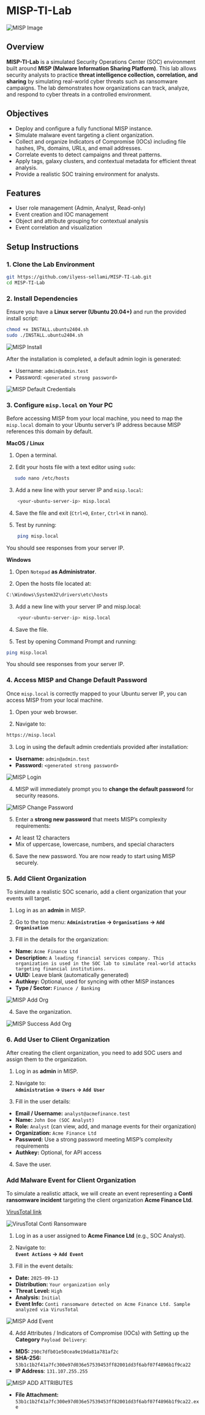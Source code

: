 # MISP-TI-Lab

![MISP Image](/screenshots/misp.png)


## Overview
**MISP-TI-Lab** is a simulated Security Operations Center (SOC) environment built around **MISP (Malware Information Sharing Platform)**. This lab allows security analysts to practice **threat intelligence collection, correlation, and sharing** by simulating real-world cyber threats such as ransomware campaigns. The lab demonstrates how organizations can track, analyze, and respond to cyber threats in a controlled environment.


## Objectives
- Deploy and configure a fully functional MISP instance.
- Simulate malware event targeting a client organization.
- Collect and organize Indicators of Compromise (IOCs) including file hashes, IPs, domains, URLs, and email addresses.
- Correlate events to detect campaigns and threat patterns.
- Apply tags, galaxy clusters, and contextual metadata for efficient threat analysis.
- Provide a realistic SOC training environment for analysts.

## Features
- User role management (Admin, Analyst, Read-only)
- Event creation and IOC management
- Object and attribute grouping for contextual analysis
- Event correlation and visualization


## Setup Instructions

### 1. Clone the Lab Environment  

```bash
git https://github.com/ilyess-sellami/MISP-TI-Lab.git
cd MISP-TI-Lab
```

### 2. Install Dependencies

Ensure you have a **Linux server (Ubuntu 20.04+)** and run the provided install script:

```bash
chmod +x INSTALL.ubuntu2404.sh
sudo ./INSTALL.ubuntu2404.sh
```

![MISP Install](/screenshots/misp_install.png)

After the installation is completed, a default admin login is generated:

- Username: `admin@admin.test`
- Password: `<generated strong password>`

![MISP Default Credentials](/screenshots/misp_default_credentials.png)


### 3. Configure `misp.local` on Your PC

Before accessing MISP from your local machine, you need to map the `misp.local` domain to your Ubuntu server’s IP address because MISP references this domain by default.

**MacOS / Linux**

1. Open a terminal.

2. Edit your hosts file with a text editor using `sudo`:
```bash
   sudo nano /etc/hosts
```

3. Add a new line with your server IP and `misp.local`:
```bash
    <your-ubuntu-server-ip> misp.local
```

4. Save the file and exit (`Ctrl+O`, `Enter`, `Ctrl+X` in nano).

5. Test by running:
```bash
    ping misp.local
```

You should see responses from your server IP.

**Windows**

1. Open `Notepad` **as Administrator**.

2. Open the hosts file located at:
```bash
C:\Windows\System32\drivers\etc\hosts
```

3. Add a new line with your server IP and misp.local:
```bash
    <your-ubuntu-server-ip> misp.local
```

4. Save the file.

5. Test by opening Command Prompt and running:
```bash
ping misp.local
```

You should see responses from your server IP.

### 4. Access MISP and Change Default Password

Once `misp.local` is correctly mapped to your Ubuntu server IP, you can access MISP from your local machine.

1. Open your web browser.

2. Navigate to:
```bash
https://misp.local
```

3. Log in using the default admin credentials provided after installation:
- **Username:** `admin@admin.test`
- **Password:** `<generated strong password>`

![MISP Login](/screenshots/misp_login_page.png)

4. MISP will immediately prompt you to **change the default password** for security reasons.

![MISP Change Password](/screenshots/misp_change_password.png)

5. Enter a **strong new password** that meets MISP’s complexity requirements:
- At least 12 characters
- Mix of uppercase, lowercase, numbers, and special characters

6. Save the new password. You are now ready to start using MISP securely.


### 5. Add Client Organization

To simulate a realistic SOC scenario, add a client organization that your events will target.

1. Log in as an **admin** in MISP.

2. Go to the top menu:
**`Administration` → `Organisations` → `Add Organisation`**

3. Fill in the details for the organization:

- **Name:** `Acme Finance Ltd`  
- **Description:** `A leading financial services company. This organization is used in the SOC lab to simulate real-world attacks targeting financial institutions.` 
- **UUID:** Leave blank (automatically generated)  
- **Authkey:** Optional, used for syncing with other MISP instances  
- **Type / Sector:** `Finance / Banking`

![MISP Add Org](/screenshots/misp_add_org.png)

4. Save the organization.

![MISP Success Add Org](/screenshots/misp_success_add_org.png)

### 6. Add User to Client Organization

After creating the client organization, you need to add SOC users and assign them to the organization.

1. Log in as **admin** in MISP.

2. Navigate to:  
**`Administration` → `Users` → `Add User`**

3. Fill in the user details:

- **Email / Username:** `analyst@acmefinance.test` 
- **Name:** `John Doe (SOC Analyst)` 
- **Role:** `Analyst` (can view, add, and manage events for their organization)  
- **Organization:** `Acme Finance Ltd`
- **Password:** Use a strong password meeting MISP’s complexity requirements  
- **Authkey:** Optional, for API access  

4. Save the user.

### Add Malware Event for Client Organization

To simulate a realistic attack, we will create an event representing a **Conti ransomware incident** targeting the client organization **Acme Finance Ltd**.

[VirusTotal link](https://www.virustotal.com/gui/file/53b1c1b2f41a7fc300e97d036e57539453ff82001dd3f6abf07f4896b1f9ca22)  

![VirusTotal Conti Ransomware](/screenshots/virustotal_conti_ransomware.png)

1. Log in as a user assigned to **Acme Finance Ltd** (e.g., SOC Analyst).
2. Navigate to:  
**`Event Actions` → `Add Event`**

3. Fill in the event details:

- **Date:** `2025-09-13`
- **Distribution:** `Your organization only`
- **Threat Level:** `High` 
- **Analysis:** `Initial` 
- **Event Info:** `Conti ransomware detected on Acme Finance Ltd. Sample analyzed via VirusTotal`

![MISP Add Event](/screenshots/misp_add_event.png)

4. Add Attributes / Indicators of Compromise (IOCs) with Setting up the **Category** `Payload Delivery`:

- **MD5:** `290c7dfb01e50cea9e19da81a781af2c`
- **SHA-256:** `53b1c1b2f41a7fc300e97d036e57539453ff82001dd3f6abf07f4896b1f9ca22`
- **IP Address**: `131.107.255.255`


![MISP ADD ATTRIBUTES](/screenshots/misp_event_add_attribute.png)

- **File Attachment:** `53b1c1b2f41a7fc300e97d036e57539453ff82001dd3f6abf07f4896b1f9ca22.exe`
